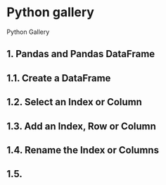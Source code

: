 # Python gallery
Python Gallery

## 1. Pandas and Pandas DataFrame

## 1.1. Create a DataFrame

## 1.2. Select an Index or Column 

## 1.3. Add an Index, Row or Column

## 1.4. Rename the Index or Columns 


## 1.5. 
